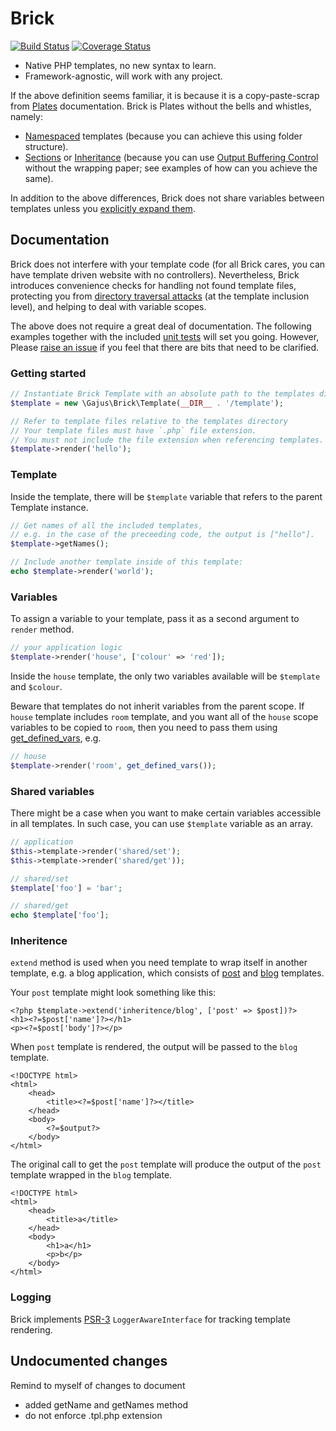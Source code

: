# Brick

[![Build Status](https://travis-ci.org/gajus/brick.png?branch=master)](https://travis-ci.org/gajus/brick)
[![Coverage Status](https://coveralls.io/repos/gajus/brick/badge.png)](https://coveralls.io/r/gajus/brick)

* Native PHP templates, no new syntax to learn.
* Framework-agnostic, will work with any project.

If the above definition seems familiar, it is because it is a copy-paste-scrap from [Plates](http://platesphp.com/) documentation. Brick is Plates without the bells and whistles, namely:

* [Namespaced](http://platesphp.com/folders/) templates (because you can achieve this using folder structure).
* [Sections](http://platesphp.com/sections/) or [Inheritance](http://platesphp.com/inheritance/) (because you can use [Output Buffering Control](http://uk3.php.net/manual/en/book.outcontrol.php) without the wrapping paper; see examples of how can you achieve the same).

In addition to the above differences, Brick does not share variables between templates unless you [explicitly expand them](#variables).

## Documentation

Brick does not interfere with your template code (for all Brick cares, you can have template driven website with no controllers). Nevertheless, Brick introduces convenience checks for handling not found template files, protecting you from [directory traversal attacks](http://en.wikipedia.org/wiki/Directory_traversal_attack) (at the template inclusion level), and helping to deal with variable scopes.

The above does not require a great deal of documentation. The following examples together with the included [unit tests](tests/TemplateTest.php) will set you going. However, Please [raise an issue](https://github.com/gajus/brick/issues) if you feel that there are bits that need to be clarified.

### Getting started

```PHP
// Instantiate Brick Template with an absolute path to the templates directory:
$template = new \Gajus\Brick\Template(__DIR__ . '/template');

// Refer to template files relative to the templates directory
// Your template files must have `.php` file extension.
// You must not include the file extension when referencing templates.
$template->render('hello');
```

### Template

Inside the template, there will be `$template` variable that refers to the parent Template instance.

```PHP
// Get names of all the included templates,
// e.g. in the case of the preceeding code, the output is ["hello"].
$template->getNames();

// Include another template inside of this template:
echo $template->render('world');
```

### Variables

To assign a variable to your template, pass it as a second argument to `render` method.

```PHP
// your application logic
$template->render('house', ['colour' => 'red']);
```

Inside the `house` template, the only two variables available will be `$template` and `$colour`.

Beware that templates do not inherit variables from the parent scope. If `house` template includes `room` template, and you want all of the `house` scope variables to be copied to `room`, then you need to pass them using [get_defined_vars](http://php.net/get_defined_vars), e.g.

```PHP
// house
$template->render('room', get_defined_vars());
```

### Shared variables

There might be a case when you want to make certain variables accessible in all templates. In such case, you can use `$template` variable as an array.

```PHP
// application
$this->template->render('shared/set');
$this->template->render('shared/get'));
```

```PHP
// shared/set
$template['foo'] = 'bar';
```

```PHP
// shared/get
echo $template['foo'];
```

### Inheritence

`extend` method is used when you need template to wrap itself in another template, e.g. a blog application, which consists of [post](tests/template/safe/inheritence/post.tpl.php) and [blog](tests/template/safe/inheritence/blog.tpl.php) templates.

Your `post` template might look something like this:

```HTML+PHP
<?php $template->extend('inheritence/blog', ['post' => $post])?>
<h1><?=$post['name']?></h1>
<p><?=$post['body']?></p>
```

When `post` template is rendered, the output will be passed to the `blog` template.

```HTML+PHP
<!DOCTYPE html>
<html>
    <head>
        <title><?=$post['name']?></title>
    </head>
    <body>
        <?=$output?>
    </body>
</html>
```

The original call to get the `post` template will produce the output of the `post` template wrapped in the `blog` template.

```HTML+PHP
<!DOCTYPE html>
<html>
    <head>
        <title>a</title>
    </head>
    <body>
        <h1>a</h1>
        <p>b</p>
    </body>
</html>
```

### Logging

Brick implements [PSR-3](https://github.com/php-fig/fig-standards/blob/master/accepted/PSR-3-logger-interface.md) `LoggerAwareInterface` for tracking template rendering.

## Undocumented changes

Remind to myself of changes to document

* added getName and getNames method
* do not enforce .tpl.php extension